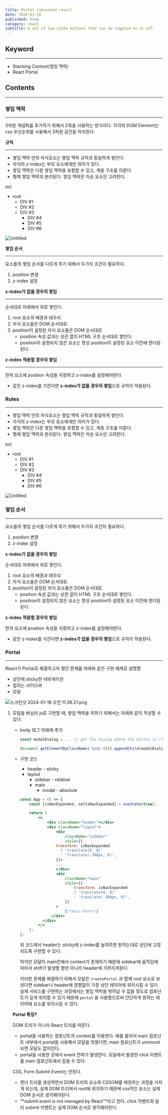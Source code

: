 ```yaml
---
title: Portal (advanced react)
date: 2024-01-18
published: true
category: react
subtitle: A set of two-state buttons that can be toggled on or off
---
```


## Keyword

---

- Stacking Context(쌓임 맥락)
- React Portal

## Contents

---

### 쌓임 맥락

---

3차원 개념화를 추가하기 위해서 Z축을 사용하는 방식이다. 각각의 DOM Element는 css 우선순위를 사용해서 3차원 공간을 차지한다.

**규칙**

---

- 쌓임 맥락 안의 자식요소는 쌓임 맥락 규칙과 동일하게 쌓인다.
- 자식의 z-index는 부모 요소에게만 의미가 있다.
- 쌓임 맥락은 다른 쌓임 맥락을 포함할 수 있고, 계층 구조를 이룬다.
- 형제 쌓임 맥락과 분리된다. 쌓임 맥락은 자손 요소만 고려한다.

ex)

- root
    - DIV #1
    - DIV #2
    - DIV #3
        - DIV #4
        - DIV #5
        - DIV #6

![Untitled](https://prod-files-secure.s3.us-west-2.amazonaws.com/f33f1550-130f-4c4d-a8c4-0590640fbf06/2ae1c07c-cde4-4363-ae04-a58ef259c126/Untitled.png)

**쌓임 순서**

---

요소들의 쌓임 순서를 다르게 하기 위해서 두가지 조건이 필요하다.

1. position 변경
2. z-index 설정

**z-index가 없을 경우의 쌓임**

---

순서대로 아래에서 위로 쌓인다.

1. root 요소의 배경과 테두리
2. 자식 요소들은 DOM 순서대로.
3. position이 설정된 자식 요소들은 DOM 순서대로
    - position 속성 값과는 상관 없이 HTML 구조 순서대로 쌓인다.
    - position이 설정되지 않은 요소는 항상 position이 설정된 요소 이전에 렌더링된다.

**z-index 적용할 경우의 쌓임**

---

먼저 요소에 position 속성을 지정하고 z-index를 설정해야한다.

- 같은 z-index를 가진다면 **z-index가 없을 경우의 쌓임**으로 규칙이 적용된다.

### Rules

---

- 쌓임 맥락 안의 자식요소는 쌓임 맥락 규칙과 동일하게 쌓인다.
- 자식의 z-index는 부모 요소에게만 의미가 있다.
- 쌓임 맥락은 다른 쌓임 맥락을 포함할 수 있고, 계층 구조를 이룬다.
- 형제 쌓임 맥락과 분리된다. 쌓임 맥락은 자손 요소만 고려한다.

ex)

- root
    - DIV #1
    - DIV #2
    - DIV #3
        - DIV #4
        - DIV #5
        - DIV #6

![Untitled](https://prod-files-secure.s3.us-west-2.amazonaws.com/f33f1550-130f-4c4d-a8c4-0590640fbf06/2ae1c07c-cde4-4363-ae04-a58ef259c126/Untitled.png)

### 쌓임 순서

---

요소들의 쌓임 순서를 다르게 하기 위해서 두가지 조건이 필요하다.

1. position 변경
2. z-index 설정

**z-index가 없을 경우의 쌓임**

순서대로 아래에서 위로 쌓인다.

1. root 요소의 배경과 테두리
2. 자식 요소들은 DOM 순서대로.
3. position이 설정된 자식 요소들은 DOM 순서대로
    - position 속성 값과는 상관 없이 HTML 구조 순서대로 쌓인다.
    - position이 설정되지 않은 요소는 항상 position이 설정된 요소 이전에 렌더링된다.

**z-index 적용할 경우의 쌓임**

먼저 요소에 position 속성을 지정하고 z-index를 설정해야한다.

- 같은 z-index를 가진다면 **z-index가 없을 경우의 쌓임**으로 규칙이 적용된다.

### Portal

---

React가 Portal로 해결하고자 했던 문제를 아래와 같은 구현 예제로 설명함

- 상단에 sticky한 네비게이션
- 접히는 사이드바
- 모달

![스크린샷 2024-01-18 오전 11.39.27.png](https://prod-files-secure.s3.us-west-2.amazonaws.com/f33f1550-130f-4c4d-a8c4-0590640fbf06/eeb8b935-ed09-4892-9871-c52bc26687d9/%E1%84%89%E1%85%B3%E1%84%8F%E1%85%B3%E1%84%85%E1%85%B5%E1%86%AB%E1%84%89%E1%85%A3%E1%86%BA_2024-01-18_%E1%84%8B%E1%85%A9%E1%84%8C%E1%85%A5%E1%86%AB_11.39.27.png)

1. 모달을 바닐라 js로 구현할 때, 쌓임 맥락을 피하기 위해서는 아래와 같이 작성할 수 있다.
    
    - body 태그 아래에 추가
        
        ```jsx
        const modalDialog = ... // get the dialog where the button is clicked 
        
        document.getElementByClassName('body')[0].appendChild(modalDialog);
        ```
        
    - 구현 코드
        
        - header - sticky
        - layout
            - sidebar - relative
            - main
                - modal - absolute
        
        ```jsx
        const App = () => {
        	const [isNavExpanded, setIsNavExpanded] = useState(true);
        
        	return (
        		<>
        			<div className="header"></div>
        			<div className="layout">
        				<div
        					className="sidebar"
        					style={{
        	            transform: isNavExpanded
        	              ? 'translate(0, 0)'
        	              : 'translate(-300px, 0)',
        				}}>
        				...
        				</div>
        				<div
        					className="main"
        					style={{
        						transform: isNavExpanded
        					    ? 'translate(0, 0)'
        					    : 'translate(-300px, 0)',
        					}}
        				>
        					{/*main here*/}
        			  </div>
        		  </div>
        		</> 
        	);
        };
        ```
        
        위 코드에서 header는 sticky에 z-index를 높여주면 원하는대로 상단에 고정되도록 구현할 수 있다.
        
        하지만 모달이 main안에서 context가 존재하기 때문에 sidebar에 움직임에 따라서 shift가 발생할 뿐만 아니라 header에 가려지게된다.
        
        이러한 문제를 해결하기 위해서 모달은 `createPortal` 과 함께 root 요소로 보낸다면 sidebar나 header에 영향없이 가장 상단 레이어에 위치시킬 수 있다. 실제 서비스를 구현하는 과정에서는 쌓임 맥락을 벗어날 수 없을 정도로 컴포넌트가 깊게 위치할 수 있기 때문에 `portal` 을 사용함으로써 간단하게 원하는 레이어에 요소를 위치시킬 수 있다.
        
    
    **Portal 특징?**
    
    DOM 트리가 아니라 React 트리를 따른다.
    
    - portal을 사용하는 컴포넌트의 context를 이용한다. 예를 들어서 main 컴포넌트 내부에서 portal을 사용해서 모달을 띄웠다면, main 컴포넌트가 unmount되면 모달도 없어진다.
    - portal을 사용한 곳에서 event 전파가 발생한다. 모달에서 발생한 click 이벤트를 main 컴포넌트에서 잡을 수 있다.
    
    CSS, Form Submit Event는 안된다.
    
    - 렌더 트리를 생성하면서 DOM 트리의 요소와 CSSOM를 매칭하는 과정을 거치게 되는데, 실제 DOM 트리에서 root에 위치하기 때문에 css적인 요소는 실제 DOM 순서로 생각해야된다.
    - “*submit event is not managed by React"*라고 한다. click 이벤트와 달리 submit 이벤트는 실제 DOM 순서로 생각해야한다.
